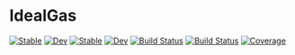 # IdealGas

[![Stable](https://img.shields.io/badge/docs-stable-blue.svg)](https://vinodjanardhanan.github.io/IdealGas.jl/stable/)
[![Dev](https://img.shields.io/badge/docs-dev-blue.svg)](https://vinodjanardhanan.github.io/IdealGas.jl/dev/)
[![Stable](https://img.shields.io/badge/docs-stable-blue.svg)](https://vinodjanardhanan.github.io/IdealGas.jl/stable/)
[![Dev](https://img.shields.io/badge/docs-dev-blue.svg)](https://vinodjanardhanan.github.io/IdealGas.jl/dev/)
[![Build Status](https://github.com/vinodjanardhanan/IdealGas.jl/actions/workflows/CI.yml/badge.svg?branch=main)](https://github.com/vinodjanardhanan/IdealGas.jl/actions/workflows/CI.yml?query=branch%3Amain)
[![Build Status](https://travis-ci.com/vinodjanardhanan/IdealGas.jl.svg?branch=main)](https://travis-ci.com/vinodjanardhanan/IdealGas.jl)
[![Coverage](https://codecov.io/gh/vinodjanardhanan/IdealGas.jl/branch/main/graph/badge.svg)](https://codecov.io/gh/vinodjanardhanan/IdealGas.jl)
